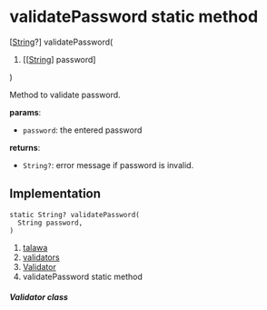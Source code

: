 
<div>

# validatePassword static method

</div>


[[String](https://api.flutter.dev/flutter/dart-core/String-class.html)?]
validatePassword(

1.  [[[String](https://api.flutter.dev/flutter/dart-core/String-class.md)]
    password]

)



Method to validate password.

**params**:

-   `password`: the entered password

**returns**:

-   `String?`: error message if password is invalid.



## Implementation

``` language-dart
static String? validatePassword(
  String password,
) 
```







1.  [talawa](../../index.md)
2.  [validators](../../utils_validators/)
3.  [Validator](../../utils_validators/Validator-class.md)
4.  validatePassword static method

##### Validator class







